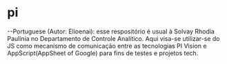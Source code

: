 # pi
--Portuguese (Autor: Elioenai): esse respositório é usual à Solvay Rhodia Paulínia no Departamento de Controle Analítico. Aqui visa-se utilizar-se do JS como mecanismo de comunicação entre as tecnologias PI Vision e AppScript(AppSheet of Google) para fins de testes e projetos tech.
